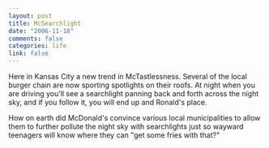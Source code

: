 ```yaml
--- 
layout: post
title: McSearchlight
date: "2006-11-18"
comments: false
categories: life
link: false
---
```

Here in Kansas City a new trend in McTastlessness. Several of the local burger chain are now sporting spotlights on their roofs. At night when you are driving you'll see a searchlight panning back and forth across the night sky, and if you follow it, you will end up and Ronald's place.

How on earth did McDonald's convince various local municipalities to allow them to further pollute the night sky with searchlights just so wayward teenagers will know where they can "get some fries with that?"
